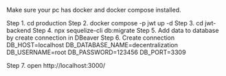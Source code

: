 Make sure your pc has docker and docker compose installed.

Step 1. cd production
Step 2. docker compose -p jwt up -d
Step 3. cd jwt-backend
Step 4. npx sequelize-cli db:migrate
Step 5. Add data to database by create connection in DBeaver
Step 6. Create connection
DB_HOST=localhost
DB_DATABASE_NAME=decentralization
DB_USERNAME=root
DB_PASSWORD=123456
DB_PORT=3309

Step 7. open http://localhost:3000/
